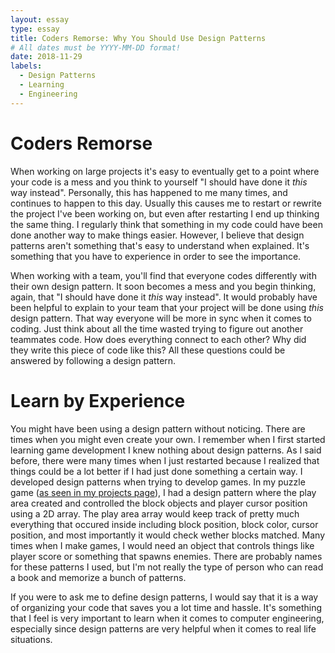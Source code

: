 ```yaml
---
layout: essay
type: essay
title: Coders Remorse: Why You Should Use Design Patterns 
# All dates must be YYYY-MM-DD format!
date: 2018-11-29
labels:
  - Design Patterns
  - Learning
  - Engineering
---
```

# Coders Remorse

When working on large projects it's easy to eventually get to a point where your code is a mess and you think to yourself "I should have done it *this* way instead".  Personally, this has happened to me many times, and continues to happen to this day.  Usually this causes me to restart or rewrite the project I've been working on, but even after restarting I end up thinking the same thing.  I regularly think that something in my code could have been done another way to make things easier.  However, I believe that design patterns aren't something that's easy to understand when explained.  It's something that you have to experience in order to see the importance.  

When working with a team, you'll find that everyone codes differently with their own design pattern.  It soon becomes a mess and you begin thinking, again, that "I should have done it *this* way instead".  It would probably have been helpful to explain to your team that your project will be done using *this* design pattern.  That way everyone will be more in sync when it comes to coding.  Just think about all the time wasted trying to figure out another teammates code.  How does everything connect to each other?  Why did they write this piece of code like this?  All these questions could be answered by following a design pattern.      

# Learn by Experience
You might have been using a design pattern without noticing.  There are times when you might even create your own.  I remember when I first started learning game development I knew nothing about design patterns.  As I said before, there were many times when I just restarted because I realized that things could be a lot better if I had just done something a certain way.  I developed design patterns when trying to develop games.  In my puzzle game ([as seen in my projects page](https://dkihe.github.io/projects/tetrisattack)), I had a design pattern where the play area created and controlled the block objects and player cursor position using a 2D array.  The play area array would keep track of pretty much everything that occured inside including block position, block color, cursor position, and most importantly it would check wether blocks matched.  Many times when I make games, I would need an object that controls things like player score or something that spawns enemies.  There are probably names for these patterns I used, but I'm not really the type of person who can read a book and memorize a bunch of patterns.

If you were to ask me to define design patterns, I would say that it is a way of organizing your code that saves you a lot time and hassle.  It's something that I feel is very important to learn when it comes to computer engineering, especially since design patterns are very helpful when it comes to real life situations.  
